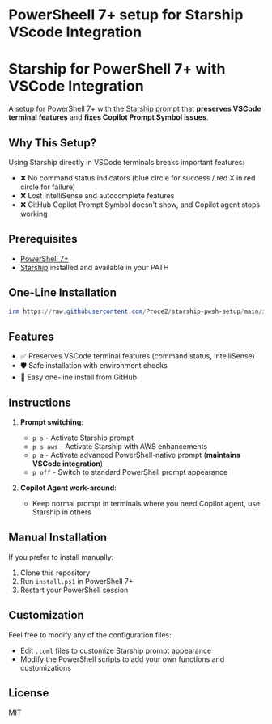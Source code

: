 # PowerSheell 7+ setup for Starship  VScode Integration
# Starship for PowerShell 7+ with VSCode Integration

A setup for PowerShell 7+ with the [Starship prompt](https://starship.rs) that **preserves VSCode terminal features** and **fixes Copilot Prompt Symbol issues**.

## Why This Setup?

Using Starship directly in VSCode terminals breaks important features:
- ❌ No command status indicators (blue circle for success / red X in red circle for failure)
- ❌ Lost IntelliSense and autocomplete features 
- ❌ GitHub Copilot Prompt Symbol doesn't show, and Copilot agent stops working

## Prerequisites

- [PowerShell 7+](https://github.com/PowerShell/PowerShell)
- [Starship](https://starship.rs) installed and available in your PATH

## One-Line Installation

```powershell
irm https://raw.githubusercontent.com/Proce2/starship-pwsh-setup/main/install.ps1 | iex
```

## Features

- ✅ Preserves VSCode terminal features (command status, IntelliSense)
- 🛡️ Safe installation with environment checks
- 🔌 Easy one-line install from GitHub

## Instructions

1. **Prompt switching**:
   - `p s` - Activate Starship prompt
   - `p s aws` - Activate Starship with AWS enhancements  
   - `p a` - Activate advanced PowerShell-native prompt (**maintains VSCode integration**)
   - `p off` - Switch to standard PowerShell prompt appearance
  
2. **Copilot Agent work-around**:
   - Keep normal prompt in terminals where you need Copilot agent, use Starship in others

## Manual Installation

If you prefer to install manually:

1. Clone this repository
2. Run `install.ps1` in PowerShell 7+
3. Restart your PowerShell session

## Customization

Feel free to modify any of the configuration files:

- Edit `.toml` files to customize Starship prompt appearance
- Modify the PowerShell scripts to add your own functions and customizations

## License

MIT
